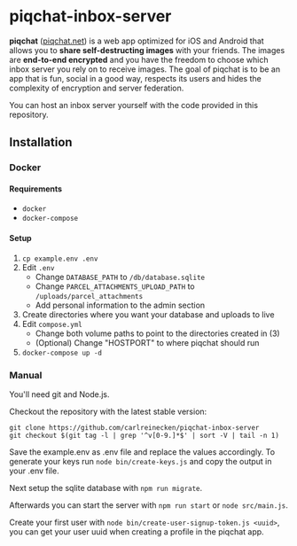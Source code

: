 # piqchat-inbox-server
**piqchat** ([piqchat.net](https://piqchat.net)) is a web app optimized for iOS and Android that allows you to **share self-destructing images** with your friends. The images are **end-to-end encrypted** and you have the freedom to choose which inbox server you rely on to receive images. The goal of piqchat is to be an app that is fun, social in a good way, respects its users and hides the complexity of encryption and server federation.

You can host an inbox server yourself with the code provided in this repository.

## Installation
### Docker
#### Requirements
- `docker`
- `docker-compose`

#### Setup
1. `cp example.env .env`
2. Edit `.env`
    - Change `DATABASE_PATH` to `/db/database.sqlite`
    - Change `PARCEL_ATTACHMENTS_UPLOAD_PATH` to `/uploads/parcel_attachments`
    - Add personal information to the admin section
3. Create directories where you want your database and uploads to live
4. Edit `compose.yml`
    - Change both volume paths to point to the directories created in (3)
    - (Optional) Change "HOSTPORT" to where piqchat should run
5. `docker-compose up -d`

### Manual
You'll need git and Node.js.

Checkout the repository with the latest stable version:

```
git clone https://github.com/carlreinecken/piqchat-inbox-server
git checkout $(git tag -l | grep '^v[0-9.]*$' | sort -V | tail -n 1)
```

Save the example.env as .env file and replace the values accordingly. To generate your keys run `node bin/create-keys.js` and copy the output in your .env file.

Next setup the sqlite database with `npm run migrate`.

Afterwards you can start the server with `npm run start` or `node src/main.js`.

Create your first user with `node bin/create-user-signup-token.js <uuid>`, you can get your user uuid when creating a profile in the piqchat app.
